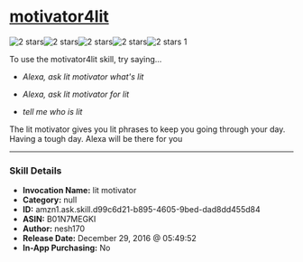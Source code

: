 # [motivator4lit](http://alexa.amazon.com/#skills/amzn1.ask.skill.d99c6d21-b895-4605-9bed-dad8dd455d84)
![2 stars](../../images/ic_star_black_18dp_1x.png)![2 stars](../../images/ic_star_black_18dp_1x.png)![2 stars](../../images/ic_star_border_black_18dp_1x.png)![2 stars](../../images/ic_star_border_black_18dp_1x.png)![2 stars](../../images/ic_star_border_black_18dp_1x.png) 1

To use the motivator4lit skill, try saying...

* *Alexa, ask lit motivator what's lit*

* *Alexa, ask lit motivator for lit*

* *tell me who is lit*

The lit motivator gives you lit phrases to keep you going through your day. Having a tough day. Alexa will be there for you

***

### Skill Details

* **Invocation Name:** lit motivator
* **Category:** null
* **ID:** amzn1.ask.skill.d99c6d21-b895-4605-9bed-dad8dd455d84
* **ASIN:** B01N7MEGKI
* **Author:** nesh170
* **Release Date:** December 29, 2016 @ 05:49:52
* **In-App Purchasing:** No
